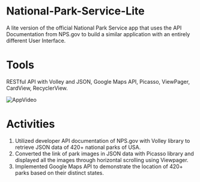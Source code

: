 # National-Park-Service-Lite
A lite version of the official National Park Service app that uses the API Documentation from NPS.gov to build a similar application with an entirely different User Interface.

# Tools
RESTful API with Volley and JSON, Google Maps API, Picasso, ViewPager, CardView, RecyclerView.

![AppVideo](https://github.com/mufratkarim/NPS-American-Parks/blob/master/American%20Parks.gif)

# Activities
1. Utilized developer API documentation of NPS.gov with Volley library to retrieve JSON data of 420+ national parks of USA.
2. Converted the link of park images in JSON data with Picasso library and displayed all the images through horizontal scrolling using Viewpager.
3. Implemented Google Maps API to demonstrate the location of 420+ parks based on their distinct states. 
